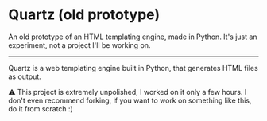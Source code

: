 # Quartz (old prototype)

An old prototype of an HTML templating engine, made in Python. It's just an experiment, not a project I'll be working on.

***

Quartz is a web templating engine built in Python, that generates HTML files as output.

⚠️ This project is extremely unpolished, I worked on it only a few hours. I don't even recommend forking, if you want to work on something like this, do it from scratch :)
